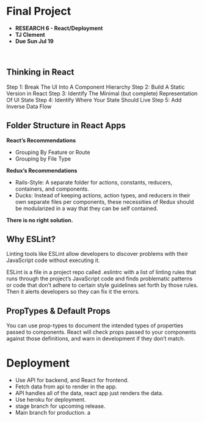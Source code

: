 # Final Project

- **RESEARCH 6 - React/Deployment**
- **TJ Clement**
- **Due Sun Jul 19**

<br>

## Thinking in React

Step 1: Break The UI Into A Component Hierarchy
Step 2: Build A Static Version in React
Step 3: Identify The Minimal (but complete) Representation Of UI State
Step 4: Identify Where Your State Should Live
Step 5: Add Inverse Data Flow

## Folder Structure in React Apps

**React’s Recommendations**

- Grouping By Feature or Route
- Grouping by File Type

**Redux’s Recommendations**

- Rails-Style: A separate folder for actions, constants, reducers, containers, and components.
- Ducks: Instead of keeping actions, action types, and reducers in their own separate files per components, these necessities of Redux should be modularized in a way that they can be self contained.

**There is no right solution.**

## Why ESLint?

Linting tools like ESLint allow developers to discover problems with their JavaScript code without executing it.

ESLint is a file in a project repo called .eslintrc with a list of linting rules that runs through the project’s JavaScript code and finds problematic patterns or code that don’t adhere to certain style guidelines set forth by those rules. Then it alerts developers so they can fix it the errors.

## PropTypes & Default Props

You can use prop-types to document the intended types of properties passed to components. React will check props passed to your components against those definitions, and warn in development if they don’t match.

# Deployment

- Use API for backend, and React for frontend.
- Fetch data from api to render in the app.
- API handles all of the data, react app just renders the data.
- Use heroku for deployment.
- stage branch for upcoming release.
- Main branch for production.
  a
